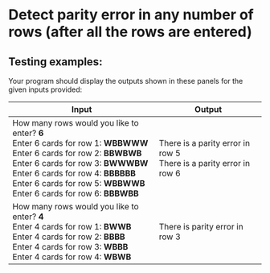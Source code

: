 # Detect parity error in any number of rows (after all the rows are entered)

## Testing examples:

Your program should display the outputs shown in these panels for the given inputs provided:

| Input                                                                                                                                                                                                                                                                                                                      | Output                                                                     |
| -------------------------------------------------------------------------------------------------------------------------------------------------------------------------------------------------------------------------------------------------------------------------------------------------------------------------- | -------------------------------------------------------------------------- |
| How many rows would you like to enter? **6**<br>Enter 6 cards for row 1: **WBBWWW**<br>Enter 6 cards for row 2: **BBWBWB**<br>Enter 6 cards for row 3: **BWWWBW**<br>Enter 6 cards for row 4: **BBBBBB**<br>Enter 6 cards for row 5: **WBBWWB**<br>Enter 6 cards for row 6: **BBBWBB** | There is a parity error in row 5<br>There is a parity error in row 6 |
| How many rows would you like to enter? **4**<br>Enter 4 cards for row 1: **BWWB**<br>Enter 4 cards for row 2: **BBBB**<br>Enter 4 cards for row 3: **WBBB**<br>Enter 4 cards for row 4: **WBWB**                                                                                                   | There is parity error in row 3                                             |
